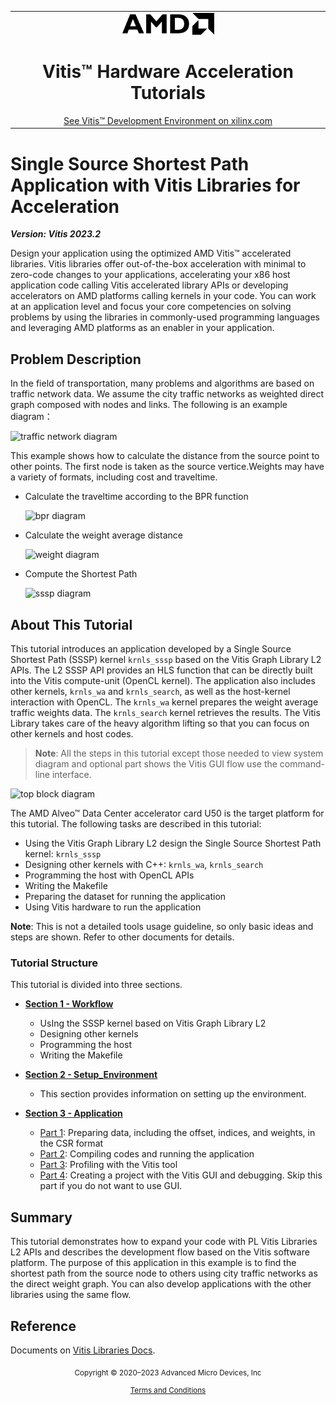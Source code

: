 <table width="100%">
 <tr width="100%">
    <td align="center"><img src="https://raw.githubusercontent.com/Xilinx/Image-Collateral/main/xilinx-logo.png" width="30%"/><h1>Vitis™ Hardware Acceleration Tutorials</h1>
    <a href="https://www.xilinx.com/products/design-tools/vitis.html">See Vitis™ Development Environment on xilinx.com</a>
    </td>
 </tr>
</table>

# Single Source Shortest Path Application with Vitis Libraries for Acceleration

***Version: Vitis 2023.2***

Design your application using the optimized AMD Vitis&trade; accelerated libraries. Vitis libraries offer out-of-the-box acceleration with minimal to zero-code changes to your applications, accelerating your x86 host application code calling Vitis accelerated library APIs or developing accelerators on AMD platforms calling kernels in your code. You can work at an application level and focus your core competencies on solving problems by using the libraries in commonly-used programming languages and leveraging AMD platforms as an enabler in your application.

## Problem Description

In the field of transportation, many problems and algorithms are based on traffic network data. We assume the city traffic networks as weighted direct graph composed with nodes and links. The following is an example diagram：

![traffic network diagram](./images/traffic_networks_example.svg) 

This example shows how to calculate the distance from the source point to other points. The first node is taken as the source vertice.Weights may have a variety of formats, including cost and traveltime. 

* Calculate the traveltime according to the BPR function
  
  ![bpr diagram](./images/bpr_function.svg)

 
* Calculate the weight average distance

  ![weight diagram](./images/weight_average.svg)

* Compute the Shortest Path

  ![sssp diagram](./images/sssp.svg)


## About This Tutorial

This tutorial introduces an application developed by a Single Source Shortest Path (SSSP) kernel ```krnls_sssp``` based on the Vitis Graph Library L2 APIs. The L2 SSSP API provides an HLS function that can be directly built into the Vitis compute-unit (OpenCL kernel). The application also includes other kernels, ```krnls_wa``` and ```krnls_search```, as well as the host-kernel interaction with OpenCL. The ```krnls_wa``` kernel prepares the weight average traffic weights data. The ```krnls_search``` kernel retrieves the results. The Vitis Library takes care of the heavy algorithm lifting so that you can focus on other kernels and host codes. 

> **Note**: All the steps in this tutorial except those needed to view system diagram and optional part shows the Vitis GUI flow use the command-line interface.

![top block diagram](./images/block_diagram-top.svg)

The AMD Alveo&trade; Data Center accelerator card U50 is the target platform for this tutorial. The following tasks are described in this tutorial:

* Using the Vitis Graph Library L2 design the Single Source Shortest Path kernel: ```krnls_sssp```
* Designing other kernels with C++: ```krnls_wa```, ```krnls_search``` 
* Programming the host with OpenCL APIs
* Writing the Makefile
* Preparing the dataset for running the application
* Using Vitis hardware to run the application

**Note**: This is not a detailed tools usage guideline, so only basic ideas and steps are shown. Refer to other documents for details.


### Tutorial Structure

This tutorial is divided into three sections.

* [**Section 1 - Workflow**](./01-Workflow/README.md)

  * UsIng the SSSP kernel based on Vitis Graph Library L2
  * Designing other kernels
  * Programming the host
  * Writing the Makefile
  
* [**Section 2 - Setup_Environment**](./02-Setup_Environment/README.md)
 
  * This section provides information on setting up the environment.

* [**Section 3 - Application**](./03-Application/README.md)

  * [Part 1](./03-Application/docs/data_processing.md): Preparing data, including the offset, indices, and weights, in the CSR format 
  * [Part 2](./03-Application/docs/run_the_application.md): Compiling codes and running the application
  * [Part 3](./03-Application/docs/profiling.md): Profiling with the Vitis tool
  * [Part 4](./03-Application/docs/gui.md): Creating a project with the Vitis GUI and debugging. Skip this part if you do not want to use GUI.

## Summary

This tutorial demonstrates how to expand your code with PL Vitis Libraries L2 APIs and describes the development flow based on the Vitis software platform. The purpose of this application in this example is to find the shortest path from the source node to others using city traffic networks as the direct weight graph. You can also develop applications with the other libraries using the same flow.

## Reference

Documents on [Vitis Libraries Docs](https://docs.xilinx.com/r/en-US/Vitis_Libraries).


<p class="sphinxhide" align="center"><sub>Copyright © 2020–2023 Advanced Micro Devices, Inc</sub></p>

<p class="sphinxhide" align="center"><sup><a href="https://www.amd.com/en/corporate/copyright">Terms and Conditions</a></sup></p>

